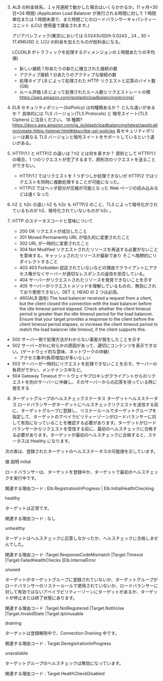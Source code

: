 3. ALB の料金体系。１ヶ月連続で動かした場合はいくらかかるか。(1 ヶ月=30 日\*24 時間)
   (Application Load Balancer が実行される時間に対して 1 時間単位または 1 時間未満で、また時間ごとのロードバランサーキャパシティーユニット (LCU) 使用量で課金されます。)

   アジアパシフィック(東京)においては 0.0243USD/h
   0.0243 _ 24 _ 30 = 17.496USD と LCU の料金を加えたものが総料金になる。

   LCU(ALB がトラフィックを処理するディメンジョンの１時間あたりの平均値)

   - 新しい接続
     1 秒あたりの新たに確立された接続の数
   - アクティブ接続
     1 分あたりのアクティブな接続の数
   - 処理タイプ
     LB によって処理された HTTP リクエストと応答のバイト数(GB)
   - ルール評価
     LB によって処理されたルール数とリクエストレートの積
     https://aws.amazon.com/jp/elasticloadbalancing/pricing/

4. ELB セキュリティポリシー(SslPolicy) は何種類あるか？ どんな違いがあるか？
   具体的には TLS バージョン(TLS Protocols) と 暗号スイート(TLS Ciphers) に注目ください。
   18 種類?
   https://docs.aws.amazon.com/ja_jp/elasticloadbalancing/latest/application/create-https-listener.html#describe-ssl-policies
   各セキュリティポリシーは異なる TLS バージョンと暗号スイートをサポートしているという違いがある。

5. HTTP/1.1 と HTTP/2 の違いは？h2 とは何を表すか？
   原則として HTTP/1.1 の場合、1 つのリクエストが完了するまで、原則次のリクエストを送ることができない。

   - HTTP/1.1 ではリクエストを 1 つずつしか処理できないが HTTP/2 ではリクエストを同時に複数処理することが可能になった。
   - HTTP/2 ではヘッダ部分が圧縮が可能となった
     Web ページの読み込みなどは速くなった

6. h2 と h2c の違い
   h2 も h2c も HTTP/2 のこと、TLS によって暗号化がされているものが h2、暗号化されていないものが h2c 。

7. HTTP のステータスコードと意味について
   - 200
     OK リクエストが成功したこと
   - 301
     Moved Permanently URL が恒久的に変更されたこと
   - 302
     URL が一時的に変更されたこと
   - 304
     Not Modified リクエストされたリソースを再送する必要がないことを意味する。キャッシュされたリソースが最新であり
     そこへ暗黙的にリダイレクトすること
   - 403
     403 Forbidden 認証されていないなどの理由でクライアントにアクセス権がなくサーバーが適切なレスポンスの返信を拒否している。
   - 404
     サーバーがリクエストされたリソースを発見できないことを示す
   - 405
     サーバーがリクエストメソッドを理解しているものの、無効にされており使用できない。GET と HEAD の 2 つは必須。
   - 460(ALB 固有)
     The load balancer received a request from a client, but the client closed the connection with the load balancer before the idle timeout period elapsed.
     Check whether the client timeout period is greater than the idle timeout period for the load balancer. Ensure that your target provides a response to the client before the client timeout period elapses, or increase the client timeout period to match the load balancer idle timeout, if the client supports this.

- 500
  サーバー側で処理方法がわからない事態が発生したことを示す
- 502
  サーバーがわに何らかの原因があって、適切にコンテンツを表示できない。(ゲートウェイ的な意味、ネットワークの中継)
  - アクセス集中(負荷増加)が多いらしい
- 503
  サーバーが一時的にリクエストを処理できないことを示す。サーバーの負荷がでかい、メンテナンス中など。
- 504
  Gateway Timeout
  ゲートウェイやプロキシがクライアントからのリクエストを別のサーバーに中継し、そのサーバーからの応答を待っている時に発生する

8. ターゲットグループのヘルスチェックステータス
   ターゲットヘルスステータス
   ロードバランサーがターゲットにヘルスチェックリクエストを送信する前に、ターゲットグループに登録し、リスナールールでターゲットグループを指定して、ターゲットのアベイラビリティーゾーンがロードバランサーに対して有効になっていることを確認する必要があります。ターゲットがロードバランサーからリクエストを受信する前に、最初のヘルスチェックに合格する必要があります。ターゲットが最初のヘルスチェックに合格すると、ステータスは Healthy になります。

次の表は、登録されたターゲットのヘルスステータスの可能値を示しています。

値 説明
initial

ロードバランサーは、ターゲットを登録中か、ターゲットで最初のヘルスチェックを実行中です。

関連する理由コード : Elb.RegistrationInProgress | Elb.InitialHealthChecking

healthy

ターゲットは正常です。

関連する理由コード : なし

unhealthy

ターゲットはヘルスチェックに応答しなかったか、ヘルスチェックに合格しませんでした。

関連する理由コード :Target.ResponseCodeMismatch |Target.Timeout |Target.FailedHealthChecks |Elb.InternalError

unused

ターゲットがターゲットグループに登録されていないか、ターゲットグループがロードバランサーのリスナールールで使用されていないか、ロードバランサーに対して有効ではないアベイラビリティーゾーンにターゲットがあるか、ターゲットが停止または終了状態にあります。

関連する理由コード :Target.NotRegistered |Target.NotInUse |Target.InvalidState |Target.IpUnusable

draining

ターゲットは登録解除中で、Connection Draining 中です。

関連する理由コード : Target.DeregistrationInProgress

unavailable

ターゲットグループのヘルスチェックは無効になっています。

関連する理由コード : Target.HealthCheckDisabled
